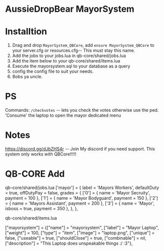 # AussieDropBear MayorSystem

# Installtion 

1. Drag and drop `MayorSystem_QBCore`, add `ensure MayorSystem_QBCore` to your server.cfg or resources.cfg-- This must stay this name.
2. Add the jobs to your jobs.lua in qb-core/shared/jobs.lua
3. Add the item below to your qb-core/shared/items.lua
4. Execute the mayorsystem.sql to your database as a query
5. config the config file to suit your needs.
6. Bobs ya uncle.

# PS

Commands: ``/checkvotes`` -- lets you check the votes otherwise use the ped.
'Consume' the laptop to open the mayor dedicated menu 

# Notes

https://discord.gg/dJbZHS4r -- Join My discord if you need support.
This system only works with QBCore!!!!!

# QB-CORE Add

qb-core/shared/jobs.lua
        ['mayor'] = {
		label = 'Mayors Workers',
		defaultDuty = true,
		offDutyPay = false,
		grades = {
            ['0'] = {
                name = 'Mayor Secruity',
                payment = 100
            },
            ['1'] = {
                name = 'Mayor Bodyguard',
                payment = 150
            },
            ['2'] = {
                name = 'Mayors Assistant',
                payment = 200
            },
            ['3'] = {
                name = 'Mayor',
                isboss = true,
                payment = 350
            },
        },
	},

qb-core/shared/items.lua

 ["mayorsystem"] 					 = {["name"] = "mayorsystem", 			  			["label"] = "Mayor Laptop", 					["weight"] = 100, 		["type"] = "item", 		["image"] = "laptop.png", 		    ["unique"] = false, 	["useable"] = true, 	["shouldClose"] = true,	   ["combinable"] = nil,   ["description"] = "This Laptop does unspeakable things :/ :3"},
